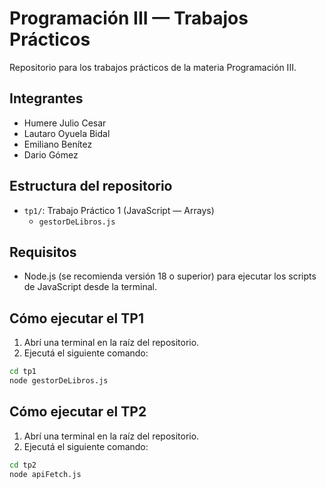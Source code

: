 # Programación III — Trabajos Prácticos

Repositorio para los trabajos prácticos de la materia Programación III.

## Integrantes

- Humere Julio Cesar
- Lautaro Oyuela Bidal
- Emiliano Benítez
- Dario Gómez

## Estructura del repositorio

- `tp1/`: Trabajo Práctico 1 (JavaScript — Arrays)
  - `gestorDeLibros.js`

## Requisitos

- Node.js (se recomienda versión 18 o superior) para ejecutar los scripts de JavaScript desde la terminal.

## Cómo ejecutar el TP1

1. Abrí una terminal en la raíz del repositorio.
2. Ejecutá el siguiente comando:

```bash
cd tp1
node gestorDeLibros.js
```

## Cómo ejecutar el TP2

1. Abrí una terminal en la raíz del repositorio.
2. Ejecutá el siguiente comando:

```bash
cd tp2
node apiFetch.js
```
